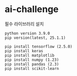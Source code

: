 # ai-challenge

필수 라이브러리 설치

```
python version 3.9.0
pip version(latest, 25.1.1)

pip install tensorflow (2.5.0)
pip install keras
pip install matplotlib
pip install numpy (1.23)
pip install pandas (2.3)
pip install scikit-learn
```